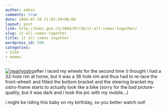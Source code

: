 ```yaml
---
author: admin
comments: true
date: 2004-07-28 21:03:38+00:00
layout: post
link: http://habi.gna.ch/2004/07/28/it-all-comes-together/
slug: it-all-comes-together
title: it all comes together
wordpress_id: 590
categories:
- bike
- memes
---
```


[![nearlyostro](http://habi.gna.ch/blog/images/nearlyostro-tm.jpg)](http://habi.gna.ch/blog/images/nearlyostro.jpg)after i laced my wheels for the second time (i thought i had a 32-hole rim at home, but it was a 36 hole rim and thus had to re-lace the front-wheel) and fitted the bottom bracket and the steering bracket my ostro-frame starts to actually look like a bike (sorry for the bad picture-quality, but it was dark and i took the pic with my mobile...)

i might be riding this baby on my birthday, so you better watch out!
